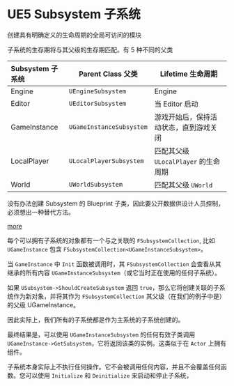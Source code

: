 # UE5 Subsystem 子系统

创建具有明确定义的生命周期的全局可访问的模块

子系统的生存期将与其父级的生存期匹配。有 5 种不同的父类

| Subsystem 子系统 | Parent Class 父类        | Lifetime 生命周期                      |
| :--------------- | ------------------------ | -------------------------------------- |
| Engine           | `UEngineSubsystem`       | Engine                                 |
| Editor           | `UEditorSubsystem`       | 当 Editor 启动                         |
| GameInstance     | `UGameInstanceSubsystem` | 游戏开始后，保持活动状态，直到游戏关闭 |
| LocalPlayer      | `ULocalPlayerSubsystem`  | 匹配其父级 `ULocalPlayer` 的生命周期   |
| World            | `UWorldSubsystem`        | 匹配其父级 `UWorld`                    |

没有办法创建 Subsystem 的 Blueprint 子类，因此要公开数据供设计人员控制，必须想出一种替代方法。

[more](https://dev.epicgames.com/documentation/en-us/unreal-engine/programming-subsystems-in-unreal-engine?application_version=5.4)

每个可以拥有子系统的对象都有一个与之关联的 `FSubsystemCollection`, 比如 `UGameInstance` 包含 `FSubsystemCollection<UGameInstanceSubsystem>`。

当 `GameInstance` 中 `Init` 函数被调用时，其 `FSubsystemCollection` 会查看从其继承的所有内容 `UGameInstanceSubsystem`（或它当时正在使用的任何子系统）。

如果 `USubsystem->ShouldCreateSubsystem` 返回 `true`，那么它将创建关联的子系统作为新对象，并将其作为 `FSubsystemCollection` 其父级（在我们的例子中是）的父级 UGameInstance。

因此实际上，我们所有的子系统都是作为主系统的子系统创建的。

最终结果是，可以使用 `UGameInstanceSubsystem` 的任何有效子类调用 `UGameInstance->GetSubsystem`，它将返回该类的实例。这类似于在 `Actor` 上拥有组件。

子系统本身实际上不执行任何操作。它不会被调用任何内容，并且不会覆盖任何函数。您可以使用 `Initialize` 和 `Deinitialize` 来启动和停止子系统，

